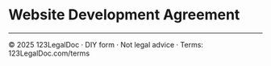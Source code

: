 # Website Development Agreement

---

© 2025 123LegalDoc · DIY form · Not legal advice · Terms: 123LegalDoc.com/terms
